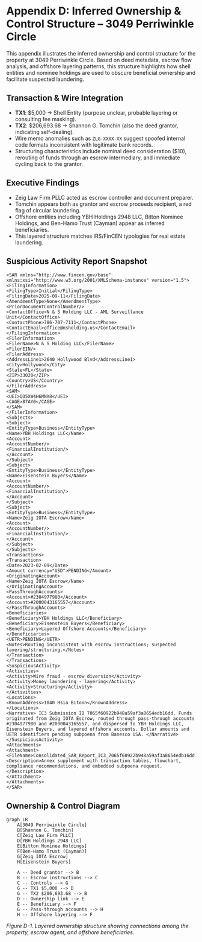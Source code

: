 # Appendix D: Inferred Ownership & Control Structure – 3049 Perriwinkle Circle

This appendix illustrates the inferred ownership and control structure for the property at 3049 Perriwinkle Circle. Based on deed metadata, escrow flow analysis, and offshore layering patterns, this structure highlights how shell entities and nominee holdings are used to obscure beneficial ownership and facilitate suspected laundering.

## Transaction & Wire Integration

- **TX1**: $5,000 → Shell Entity (purpose unclear, probable layering or consulting fee masking).
- **TX2**: $206,693.68 → Shannon G. Tomchin (also the deed grantor, indicating self-dealing).
- Wire memo anomalies such as `ZLG-XXXX-XX` suggest spoofed internal code formats inconsistent with legitimate bank records.
- Structuring characteristics include nominal deed consideration ($10), rerouting of funds through an escrow intermediary, and immediate cycling back to the grantor.

## Executive Findings

- Zeig Law Firm PLLC acted as escrow controller and document preparer.
- Tomchin appears both as grantor and escrow proceeds recipient, a red flag of circular laundering.
- Offshore entities including YBH Holdings 2948 LLC, Bitton Nominee Holdings, and Ben-Hamo Trust (Cayman) appear as inferred beneficiaries.
- This layered structure matches IRS/FinCEN typologies for real estate laundering.

## Suspicious Activity Report Snapshot

```
<SAR xmlns="http://www.fincen.gov/base" xmlns:xsi="http://www.w3.org/2001/XMLSchema-instance" version="1.5">
<FilingInformation>
<FilingType>Initial</FilingType>
<FilingDate>2025-09-11</FilingDate>
<AmendmentType>None</AmendmentType>
<PriorDocumentControlNumber/>
<ContactOffice>N & S Holding LLC - AML Surveillance Unit</ContactOffice>
<ContactPhone>786-707-7111</ContactPhone>
<ContactEmail>office@nsholding.us</ContactEmail>
</FilingInformation>
<FilerInformation>
<FilerName>N & S Holding LLC</FilerName>
<FilerEIN/>
<FilerAddress>
<AddressLine1>2640 Hollywood Blvd</AddressLine1>
<City>Hollywood</City>
<State>FL</State>
<ZIP>33020</ZIP>
<Country>US</Country>
</FilerAddress>
<SAM>
<UEI>QD5XW4H6MNX8</UEI>
<CAGE>87AY0</CAGE>
</SAM>
</FilerInformation>
<Subjects>
<Subject>
<EntityType>Business</EntityType>
<Name>YBH Holdings LLC</Name>
<Account>
<AccountNumber/>
<FinancialInstitution/>
</Account>
</Subject>
<Subject>
<EntityType>Business</EntityType>
<Name>Eisenstein Buyers</Name>
<Account>
<AccountNumber/>
<FinancialInstitution/>
</Account>
</Subject>
<Subject>
<EntityType>Business</EntityType>
<Name>Zeig IOTA Escrow</Name>
<Account>
<AccountNumber/>
<FinancialInstitution/>
</Account>
</Subject>
</Subjects>
<Transactions>
<Transaction>
<Date>2023-02-09</Date>
<Amount currency="USD">PENDING</Amount>
<OriginatingAccount>
<Name>Zeig IOTA Escrow</Name>
</OriginatingAccount>
<PassThroughAccounts>
<Account>#2304977980</Account>
<Account>#2000043165557</Account>
</PassThroughAccounts>
<Beneficiaries>
<Beneficiary>YBH Holdings LLC</Beneficiary>
<Beneficiary>Eisenstein Buyers</Beneficiary>
<Beneficiary>Layered Offshore Accounts</Beneficiary>
</Beneficiaries>
<UETR>PENDING</UETR>
<Notes>Routing inconsistent with escrow instructions; suspected layering/structuring.</Notes>
</Transaction>
</Transactions>
<SuspiciousActivity>
<Activities>
<Activity>Wire fraud - escrow diversion</Activity>
<Activity>Money laundering - layering</Activity>
<Activity>Structuring</Activity>
</Activities>
<Locations>
<KnownAddress>1040 Hsia Bitoon</KnownAddress>
</Locations>
<Narrative> IC3 Submission ID 7065f60922b948a59af3a8654edb16dd. Funds originated from Zeig IOTA Escrow, routed through pass-through accounts #2304977980 and #2000043165557, and dispersed to YBH Holdings LLC, Eisenstein Buyers, and layered offshore accounts. Dollar amounts and UETR identifiers pending subpoena from Banesco USA. </Narrative>
</SuspiciousActivity>
<Attachments>
<Attachment>
<FileName>Consolidated_SAR_Report_IC3_7065f60922b948a59af3a8654edb16dd.pdf</FileName>
<Description>Annex supplement with transaction tables, flowchart, compliance recommendations, and embedded subpoena request.</Description>
</Attachment>
</Attachments>
</SAR>
```

## Ownership & Control Diagram

```mermaid
graph LR
    A[3049 Perriwinkle Circle]
    B[Shannon G. Tomchin]
    C[Zeig Law Firm PLLC]
    D[YBH Holdings 2948 LLC]
    E[Bitton Nominee Holdings]
    F[Ben-Hamo Trust (Cayman)]
    G[Zeig IOTA Escrow]
    H[Eisenstein Buyers]

    A -- Deed grantor --> B
    B -- Escrow instructions --> C
    C -- Controls --> G
    G -- TX1 $5,000 --> D
    G -- TX2 $206,693.68 --> B
    D -- Ownership link --> E
    E -- Beneficiary --> F
    G -- Pass-through accounts --> H
    H -- Offshore layering --> F
```

*Figure D-1. Layered ownership structure showing connections among the property, escrow agent, and offshore beneficiaries.*
